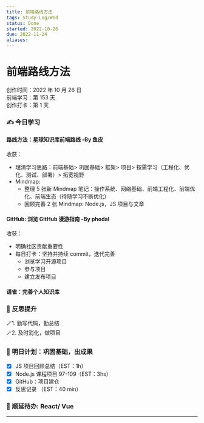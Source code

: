 ```yaml
---
title: 前端路线方法
tags: Study-Log/Wed
status: Done
started: 2022-10-26
due: 2022-11-24
aliases: 
---
```

# 前端路线方法
创作时间：2022 年 10 月 26 日  
前端学习：第 153 天  
创作打卡：第 1 天
### ✍️ 今日学习
#### 路线方法：星球知识库前端路线 -By 鱼皮
收获：
- 理清学习思路：前端基础> 巩固基础> 框架> 项目> 按需学习（工程化、优化、测试、部署）> 拓宽视野
- Mindmap:
  - 整理 5 张新 Mindmap 笔记：操作系统、网络基础、前端工程化、前端优化、前端生态（待随学习不断优化）
  - 回顾完善 2 张 Mindmap: Node.js，JS 项目与文章
#### GitHub: 浏览 GitHub 漫游指南 -By phodal
收获：
- 明确社区贡献重要性
- 每日打卡：坚持并持续 commit，迭代完善
  - 浏览学习开源项目
  - 参与项目
  - 建立发布项目
#### 语雀：完善个人知识库
### 🔖 反思提升
🪄1. 勤写代码，勤总结  
🪄2. 及时消化，做项目
### 🔖 明日计划：巩固基础，出成果
- [x] JS 项目回顾总结（EST：1h）
- [x] Node.js 课程项目 97-109（EST：3hs）
- [x] GitHub：项目建仓
- [x] 反思记录 （EST：40 min）
### 🔖 顺延待办: React/ Vue
---
